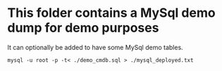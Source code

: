 # This folder contains a MySql demo dump for demo purposes
It can optionally be added to have some MySql demo tables.
```
mysql -u root -p -t< ./demo_cmdb.sql > ./mysql_deployed.txt
```
